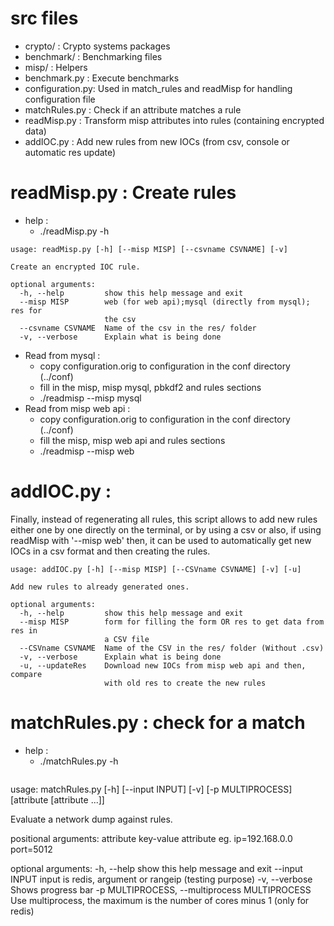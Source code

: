 # src files

- crypto/         : Crypto systems packages
- benchmark/      : Benchmarking files 
- misp/           : Helpers
- benchmark.py    : Execute benchmarks
- configuration.py: Used in match\_rules and readMisp for handling configuration file 
- matchRules.py  : Check if an attribute matches a rule
- readMisp.py    : Transform misp attributes into rules (containing encrypted data)
- addIOC.py      : Add new rules from new IOCs (from csv, console or automatic res update)

# readMisp.py : Create rules
- help : 
	- ./readMisp.py -h
```
usage: readMisp.py [-h] [--misp MISP] [--csvname CSVNAME] [-v]

Create an encrypted IOC rule.

optional arguments:
  -h, --help         show this help message and exit
  --misp MISP        web (for web api);mysql (directly from mysql); res for
                     the csv
  --csvname CSVNAME  Name of the csv in the res/ folder
  -v, --verbose      Explain what is being done

```
- Read from mysql : 
	- copy configuration.orig to configuration in the conf directory (../conf)
	- fill in the misp, misp mysql, pbkdf2 and rules sections
	- ./readmisp --misp mysql 
- Read from misp web api :
	- copy configuration.orig to configuration in the conf directory (../conf)
	- fill the misp, misp web api and rules sections
	- ./readmisp --misp web

# addIOC.py :
Finally, instead of regenerating all rules, this script allows to add new rules either one by one directly on the terminal, or by using a csv or also, if using readMisp with '--misp web' then, it can be used to automatically get new IOCs in a csv format and then creating the rules.

```
usage: addIOC.py [-h] [--misp MISP] [--CSVname CSVNAME] [-v] [-u]

Add new rules to already generated ones.

optional arguments:
  -h, --help         show this help message and exit
  --misp MISP        form for filling the form OR res to get data from res in
                     a CSV file
  --CSVname CSVNAME  Name of the CSV in the res/ folder (Without .csv)
  -v, --verbose      Explain what is being done
  -u, --updateRes    Download new IOCs from misp web api and then, compare
                     with old res to create the new rules
 ```
 
# matchRules.py : check for a match
- help :
	- ./matchRules.py -h
  ```
usage: matchRules.py [-h] [--input INPUT] [-v] [-p MULTIPROCESS]
                     [attribute [attribute ...]]

Evaluate a network dump against rules.

positional arguments:
  attribute             key-value attribute eg. ip=192.168.0.0 port=5012

optional arguments:
  -h, --help            show this help message and exit
  --input INPUT         input is redis, argument or rangeip (testing purpose)
  -v, --verbose         Shows progress bar
  -p MULTIPROCESS, --multiprocess MULTIPROCESS
                        Use multiprocess, the maximum is the number of cores
                        minus 1 (only for redis)

  ```


